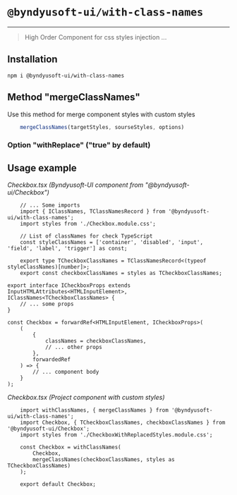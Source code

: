 # `@byndyusoft-ui/with-class-names`

---

> High Order Component for css styles injection ...

## Installation

```
npm i @byndyusoft-ui/with-class-names
```

## Method "mergeClassNames"
Use this method for merge component styles with custom styles 
```ts
    mergeClassNames(targetStyles, sourseStyles, options)
```

### Option "withReplace" ("true" by default)


## Usage example

*Checkbox.tsx (Byndyusoft-UI component from "@byndyusoft-ui/Checkbox")*
```tsx
    // ... Some imports
    import { IClassNames, TClassNamesRecord } from '@byndyusoft-ui/with-class-names';
    import styles from './Checkbox.module.css';

    // List of classNames for check TypeScript
    const styleClassNames = ['container', 'disabled', 'input', 'field', 'label', 'trigger'] as const;
    
    export type TCheckboxClassNames = TClassNamesRecord<(typeof styleClassNames)[number]>;
    export const checkboxClassNames = styles as TCheckboxClassNames;

export interface ICheckboxProps extends InputHTMLAttributes<HTMLInputElement>, IClassNames<TCheckboxClassNames> {
    // ... some props
}

const Checkbox = forwardRef<HTMLInputElement, ICheckboxProps>(
    (
        {
            classNames = checkboxClassNames,
            // ... other props
        },
        forwardedRef
    ) => {
        // ... component body
    }
);
```

*Checkbox.tsx (Project component with custom styles)* 
```tsx
    import withClassNames, { mergeClassNames } from '@byndyusoft-ui/with-class-names';
    import Checkbox, { TCheckboxClassNames, checkboxClassNames } from '@byndyusoft-ui/Checkbox';
    import styles from './CheckboxWithReplacedStyles.module.css';

    const Checkbox = withClassNames(
        Checkbox,
        mergeClassNames(checkboxClassNames, styles as TCheckboxClassNames)
    );

    export default Checkbox;
```
